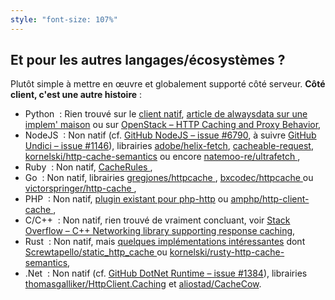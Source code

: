 ```yaml
---
style: "font-size: 107%"
---
```


## Et pour les autres langages/écosystèmes&nbsp;?

Plutôt simple à mettre en œuvre et globalement supporté côté serveur. **Côté client, c'est une autre histoire**&nbsp;:

<sequential-entrance v-if="!$slidev.nav.isPrintMode" fromRight>

- Python <icon-park-outline-confounded-face class="confounded" />&nbsp;: Rien trouvé sur le [client natif](https://docs.python.org/3/library/http.client.html), [article de alwaysdata sur une implem' maison](https://blog.alwaysdata.com/fr/2018/07/25/le-cache-http/) ou sur [OpenStack&nbsp;– HTTP Caching and Proxy Behavior](https://specs.openstack.org/openstack/api-wg/guidelines/http/caching.html),
- NodeJS <icon-park-outline-neutral-face class="neutral"/>&nbsp;: Non natif (cf. [GitHub NodeJS&nbsp;– issue #6790](https://github.com/nodejs/node/issues/6790), à suivre [GitHub Undici&nbsp;– issue #1146](https://github.com/nodejs/undici/issues/1146)), librairies [adobe/helix-fetch](https://github.com/adobe/helix-fetch), [cacheable-request](https://github.com/jaredwray/cacheable-request), [kornelski/http-cache-semantics](https://github.com/kornelski/http-cache-semantics) ou encore [natemoo-re/ultrafetch <icon-park-outline-sleep class="discrete" />](https://github.com/natemoo-re/ultrafetch),
- Ruby <icon-park-outline-confused-face class="confused" />&nbsp;: Non natif, [CacheRules <icon-park-outline-sleep class="discrete" />](https://github.com/aw/CacheRules),
- Go <icon-park-outline-confused-face class="confused" />&nbsp;: Non natif, librairies [gregjones/httpcache <icon-park-outline-sleep class="discrete" />](https://github.com/gregjones/httpcache), [bxcodec/httpcache <icon-park-outline-sleep class="discrete" />](https://github.com/bxcodec/httpcache) ou [victorspringer/http-cache <icon-park-outline-sleep class="discrete" />](https://github.com/victorspringer/http-cache),
- PHP <icon-park-outline-neutral-face class="neutral" />&nbsp;: Non natif, [plugin existant pour php-http](https://docs.php-http.org/en/latest/plugins/cache.html) ou [amphp/http-client-cache  <icon-park-outline-sleep class="discrete" />](https://github.com/amphp/http-client-cache),
- C/C++ <icon-park-outline-confounded-face class="confounded" />&nbsp;: Non natif, rien trouvé de vraiment concluant, voir [Stack Overflow&nbsp;– C++ Networking library supporting response caching](https://stackoverflow.com/questions/15965888/c-networking-library-supporting-response-caching),
- Rust <icon-park-outline-neutral-face class="neutral" />&nbsp;: Non natif, mais [quelques implémentations intéressantes](https://users.rust-lang.org/t/http-client-with-cache/17459/7) dont [Screwtapello/static_http_cache <icon-park-outline-sleep class="discrete" />](https://gitlab.com/Screwtapello/static_http_cache) ou [kornelski/rusty-http-cache-semantics](https://github.com/kornelski/rusty-http-cache-semantics),
- .Net <icon-park-outline-neutral-face class="neutral" />&nbsp;: Non natif (cf. [GitHub DotNet Runtime&nbsp;– issue #1384](https://github.com/dotnet/runtime/issues/1384)), librairies [thomasgalliker/HttpClient.Caching](https://github.com/thomasgalliker/HttpClient.Caching) et [aliostad/CacheCow](https://github.com/aliostad/CacheCow).

</sequential-entrance>
